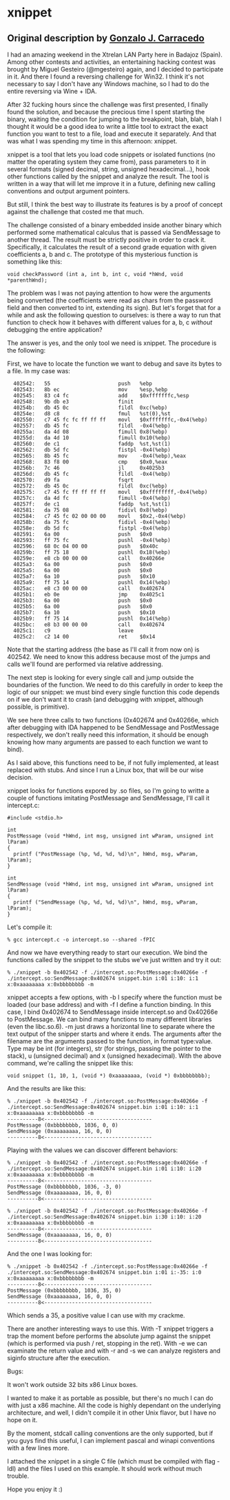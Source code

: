 # xnippet

## Original description by [Gonzalo J. Carracedo](https://twitter.com/BatchDrake)

I had an amazing weekend in the Xtrelan LAN Party here in Badajoz (Spain). Among other contests and activities, an entertaining hacking contest was brought by Miguel Gesteiro (@mgesteiro) again, and I decided to participate in it. And there I found a reversing challenge for Win32. I think it's not necessary to say I don't have any Windows machine, so I had to do the entire reversing via Wine + IDA.

After 32 fucking hours since the challenge was first presented, I finally found the solution, and because the precious time I spent starting the binary, waiting the condition for jumping to the breakpoint, blah, blah, blah I thought it would be a good idea to write a little tool to extract the exact function you want to test to a file, load and execute it separately. And that was what I was spending my time in this afternoon: xnippet.

xnippet is a tool that lets you load code snippets or isolated functions (no matter the operating system they came from), pass parameters to it in several formats (signed decimal, string, unsigned hexadecimal...), hook other functions called by the snippet and analyze the result. The tool is written in a way that will let me improve it in a future, defining new calling conventions and output argument pointers.

But still, I think the best way to illustrate its features is by a proof of concept against the challenge that costed me that much.

The challenge consisted of a binary embedded inside another binary which performed some mathematical calculus that is passed via SendMessage to another thread. The result must be strictly positive in order to crack it. Specifically, it calculates the result of a second grade equation with given coefficients a, b and c. The prototype of this mysterious function is something like this:

`
void checkPassword (int a, int b, int c, void *hWnd, void *parenthWnd);
`

The problem was I was not paying attention to how were the arguments being converted (the coefficients were read as chars from the password field and then converted to int, extending its sign). But let's forget that for a while and ask the following question to ourselves: is there a way to run that function to check how it behaves with different values for a, b, c *without* debugging the entire application?

The answer is yes, and the only tool we need is xnippet. The procedure is the following:

First, we have to locate the function we want to debug and save its bytes to a file. In my case was:

```
  402542:	55                   	push   %ebp
  402543:	8b ec                	mov    %esp,%ebp
  402545:	83 c4 fc             	add    $0xfffffffc,%esp
  402548:	9b db e3             	finit  
  40254b:	db 45 0c             	fildl  0xc(%ebp)
  40254e:	d8 c8                	fmul   %st(0),%st
  402550:	c7 45 fc fc ff ff ff 	movl   $0xfffffffc,-0x4(%ebp)
  402557:	db 45 fc             	fildl  -0x4(%ebp)
  40255a:	da 4d 08             	fimull 0x8(%ebp)
  40255d:	da 4d 10             	fimull 0x10(%ebp)
  402560:	de c1                	faddp  %st,%st(1)
  402562:	db 5d fc             	fistpl -0x4(%ebp)
  402565:	8b 45 fc             	mov    -0x4(%ebp),%eax
  402568:	83 f8 00             	cmp    $0x0,%eax
  40256b:	7c 46                	jl     0x4025b3
  40256d:	db 45 fc             	fildl  -0x4(%ebp)
  402570:	d9 fa                	fsqrt  
  402572:	db 45 0c             	fildl  0xc(%ebp)
  402575:	c7 45 fc ff ff ff ff 	movl   $0xffffffff,-0x4(%ebp)
  40257c:	da 4d fc             	fimull -0x4(%ebp)
  40257f:	de c1                	faddp  %st,%st(1)
  402581:	da 75 08             	fidivl 0x8(%ebp)
  402584:	c7 45 fc 02 00 00 00 	movl   $0x2,-0x4(%ebp)
  40258b:	da 75 fc             	fidivl -0x4(%ebp)
  40258e:	db 5d fc             	fistpl -0x4(%ebp)
  402591:	6a 00                	push   $0x0
  402593:	ff 75 fc             	pushl  -0x4(%ebp)
  402596:	68 0c 04 00 00       	push   $0x40c
  40259b:	ff 75 18             	pushl  0x18(%ebp)
  40259e:	e8 cb 00 00 00       	call   0x40266e
  4025a3:	6a 00                	push   $0x0
  4025a5:	6a 00                	push   $0x0
  4025a7:	6a 10                	push   $0x10
  4025a9:	ff 75 14             	pushl  0x14(%ebp)
  4025ac:	e8 c3 00 00 00       	call   0x402674
  4025b1:	eb 0e                	jmp    0x4025c1
  4025b3:	6a 00                	push   $0x0
  4025b5:	6a 00                	push   $0x0
  4025b7:	6a 10                	push   $0x10
  4025b9:	ff 75 14             	pushl  0x14(%ebp)
  4025bc:	e8 b3 00 00 00       	call   0x402674
  4025c1:	c9                   	leave  
  4025c2:	c2 14 00             	ret    $0x14
```

Note that the starting address (the base as I'll call it from now on) is 402542. We need to know this address because most of the jumps and calls we'll found are performed via relative addressing.

The next step is looking for every single call and jump outside the boundaries of the function. We need to do this carefully in order to keep the logic of our snippet: we must bind every single function this code depends on if we don't want it to crash (and debugging with xnippet, although possible, is primitive).

We see here three calls to two functions (0x402674 and 0x40266e, which after debugging with IDA happened to be SendMessage and PostMessage respectively, we don't really need this information, it should be enough knowing how many arguments are passed to each function we want to bind).

As I said above, this functions need to be, if not fully implemented, at least replaced with stubs. And since I run a Linux box, that will be our wise decision.

xnippet looks for functions expored by .so files, so I'm going to writte a couple of functions imitating PostMessage and SendMessage, I'll call it intercept.c:

```
#include <stdio.h>

int
PostMessage (void *hWnd, int msg, unsigned int wParam, unsigned int lParam)
{
  printf ("PostMessage (%p, %d, %d, %d)\n", hWnd, msg, wParam, lParam);
}

int
SendMessage (void *hWnd, int msg, unsigned int wParam, unsigned int lParam)
{
  printf ("SendMessage (%p, %d, %d, %d)\n", hWnd, msg, wParam, lParam);
}
```

Let's compile it:

`
% gcc intercept.c -o intercept.so --shared -fPIC
`

And now we have everything ready to start our execution. We bind the functions called by the snippet to the stubs we've just written and try it out:

`
% ./xnippet -b 0x402542 -f ./intercept.so:PostMessage:0x40266e -f ./intercept.so:SendMessage:0x402674 snippet.bin i:01 i:10: i:1 x:0xaaaaaaaa x:0xbbbbbbbb -m
`

xnippet accepts a few options, with -b I specify where the function must be loaded (our base address) and with -f I define a function binding. In this case, I bind 0x402674 to SendMessage inside intercept.so and 0x40266e to PostMessage. We can bind many functions to many different libraries (even the libc.so.6). -m  just draws a horizontal line to separate where the text output of the snipper starts and where it ends. The arguments after the filename are the arguments passed to the function, in format type:value. Type may be int (for integers), str (for strings, passing the pointer to the stack), u (unsigned decimal) and x (unsigned hexadecimal). With the above command, we're calling the snippet like this:

`
void snippet (1, 10, 1, (void *) 0xaaaaaaaa, (void *) 0xbbbbbbbb);
`

And the results are like this:

```
% ./xnippet -b 0x402542 -f ./intercept.so:PostMessage:0x40266e -f ./intercept.so:SendMessage:0x402674 snippet.bin i:01 i:10: i:1 x:0xaaaaaaaa x:0xbbbbbbbb -m
----------8<-----------------------------------
PostMessage (0xbbbbbbbb, 1036, 0, 0)
SendMessage (0xaaaaaaaa, 16, 0, 0)
----------8<-----------------------------------
```

Playing with the values we can discover different behaviors:

```
% ./xnippet -b 0x402542 -f ./intercept.so:PostMessage:0x40266e -f ./intercept.so:SendMessage:0x402674 snippet.bin i:01 i:10: i:20 x:0xaaaaaaaa x:0xbbbbbbbb -m
----------8<-----------------------------------
PostMessage (0xbbbbbbbb, 1036, -3, 0)
SendMessage (0xaaaaaaaa, 16, 0, 0)
----------8<-----------------------------------

% ./xnippet -b 0x402542 -f ./intercept.so:PostMessage:0x40266e -f ./intercept.so:SendMessage:0x402674 snippet.bin i:30 i:10: i:20 x:0xaaaaaaaa x:0xbbbbbbbb -m
----------8<-----------------------------------
SendMessage (0xaaaaaaaa, 16, 0, 0)
----------8<-----------------------------------
```

And the one I was looking for:

```
% ./xnippet -b 0x402542 -f ./intercept.so:PostMessage:0x40266e -f ./intercept.so:SendMessage:0x402674 snippet.bin i:01 i:-35: i:0 x:0xaaaaaaaa x:0xbbbbbbbb -m
----------8<-----------------------------------
PostMessage (0xbbbbbbbb, 1036, 35, 0)
SendMessage (0xaaaaaaaa, 16, 0, 0)
----------8<-----------------------------------
```

Which sends a 35, a positive value I can use with my crackme.

There are another interesting ways to use this. With -T xnippet triggers a trap the moment before performs the absolute jump against the snippet (which is performed via push / ret, stopping in the ret). With -e we can examinate the return value and with -r and -s we can analyze registers and siginfo structure after the execution.

Bugs:

It won't work outside 32 bits x86 Linux boxes.

I wanted to make it as portable as possible, but there's no much I can do with just a x86 machine. All the code is highly dependant on the underlying architecture, and well, I didn't compile it in other Unix flavor, but I have no hope on it.

By the moment, stdcall calling conventions are the only supported, but if you guys find this useful, I can implement pascal and winapi conventions with a few lines more.

I attached the xnippet in a single C file (which must be compiled with flag -ldl) and the files I used on this example. It should work without much trouble.

Hope you enjoy it :)
